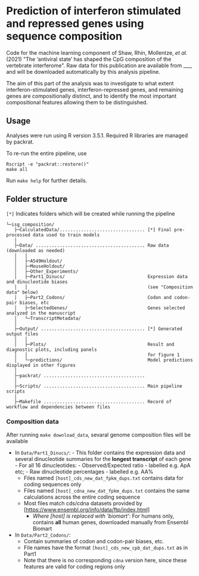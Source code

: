 # Prediction of interferon stimulated and repressed genes using sequence composition

Code for the machine learning component of Shaw, Rhin, Mollentze, *et al.* (2021) "The ‘antiviral state’ has shaped the CpG composition of the vertebrate interferome". Raw data for this publication are available from ___, and will be downloaded automatically by this analysis pipeline. 

The aim of this part of the analysis was to investigate to what extent interferon-stimulated genes, interferon-repressed genes, and remaining genes are compositionally distinct, and to identify the most important compositional features allowing them to be distinguished. 


## Usage
Analyses were run using R version 3.5.1. Required R libraries are managed by packrat.

To re-run the entire pipeline, use 
```
Rscript -e "packrat::restore()"
make all
```

Run `make help` for further details.


## Folder structure
`[*]` Indicates folders which will be created while running the pipeline

```
└─isg_composition/
   ├─CalculatedData/................................ [*] Final pre-processed data used to train models
   │ 
   ├─Data/ ......................................... Raw data (downloaded as needed)
   │   │
   │   ├─A549Holdout/
   │   ├─MouseHoldout/
   │   ├─Other_Experiments/
   │   ├─Part1_Dinucs/                               Expression data and dinucleotide biases 
   │   │                                             (see "Composition data" below)
   │   ├─Part2_Codons/                               Codon and codon-pair biases, etc
   │   ├─SelectedGenes/                              Genes selected analyzed in the manuscript
   │   └─TranscriptMetadata/
   │
   ├─Output/ ....................................... [*] Generated output files
   │   │
   │   ├─Plots/                                      Result and diagnostic plots, including panels
   │   │                                             for figure 1
   │   └─predictions/                                Model predictions displayed in other figures
   │
   ├─packrat/ ......................................
   │
   ├─Scripts/ ...................................... Main pipeline scripts
   │
   ├─Makefile ...................................... Record of workflow and dependencies between files
```

### Composition data
After running `make download_data`, sevaral genome composition files will be available

- In `Data/Part1_Dinucs/`:
		- This folder contains the expression data and several dinucleotide summaries for the **longest transcript** of each gene
		    - For all 16 dinucleotides:
		        - Observed/Expected ratio - labelled e.g. ApA etc;
		        - Raw dinucleotide percentages - labelled e.g. AA%
    - Files named `[host]_cds_new_dat_fpkm_dups.txt` contains data for coding sequences only
    - Files named `[host]_cdna_new_dat_fpkm_dups.txt` contains the same calculations across the entire coding sequence
    - Most files match cds/cdna datasets provided by [https://www.ensembl.org/info/data/ftp/index.html]
        - *Where [host] is replaced with 'biomart':* For humans only, contains **all** human genes, downloaded manually from Ensembl Biomart
- In `Data/Part2_Codons/`:
    - Contain summaries of codon and codon-pair biases, etc.
    - File names have the format `[host]_cds_new_cpb_dat_dups.txt` as in Part1
    - Note that there is no corresponding `cdna` version here, since these features are valid for coding regions only
